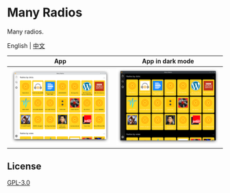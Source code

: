 # Many Radios

Many radios.

English | [中文](./README_ZH.md)

|      App       |  App in dark mode   |
| :------------: | :-----------------: |
| ![](./app.png) | ![](./app-dark.png) |

## License

[GPL-3.0](LICENSE)
